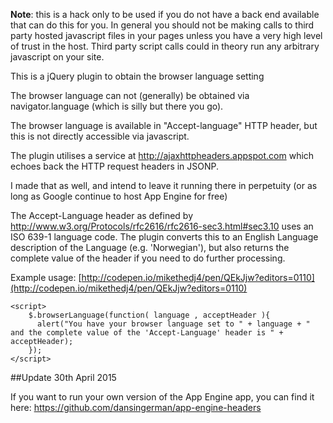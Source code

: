  **Note**: this is a hack only to be used if you do not have a back end available that can do this for you. In general you should not be making calls to third party hosted javascript files in your pages unless you have a very high level of trust in the host. Third party script calls could in theory run any arbitrary javascript on your site.

This is a jQuery plugin to obtain the browser language setting 

The browser language can not (generally) be obtained via navigator.language (which is silly but there you go).

The browser language is available in "Accept-language" HTTP header, but this is not directly accessible via javascript.

The plugin utilises a service at http://ajaxhttpheaders.appspot.com which echoes back the HTTP request headers in JSONP.

I made that as well, and intend to leave it running there in perpetuity (or as long as Google continue to host App Engine for free)

The Accept-Language header as defined by http://www.w3.org/Protocols/rfc2616/rfc2616-sec3.html#sec3.10 uses an ISO 639-1 language code. The plugin converts this to an English Language description of the Language (e.g. 'Norwegian'), but also returns the complete value of the header if you need to do further processing.

Example usage: [http://codepen.io/mikethedj4/pen/QEkJjw?editors=0110](http://codepen.io/mikethedj4/pen/QEkJjw?editors=0110)

```
<script>
    $.browserLanguage(function( language , acceptHeader ){
      alert("You have your browser language set to " + language + " and the complete value of the 'Accept-Language' header is " + acceptHeader);
    });
</script>
```

##Update 30th April 2015

If you want to run your own version of the App Engine app, you can find it here: https://github.com/dansingerman/app-engine-headers
